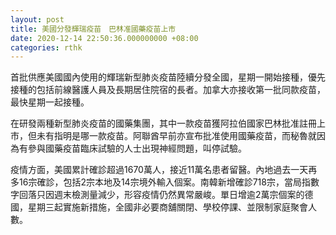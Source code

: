 ```yaml
---
layout: post
title: 美國分發輝瑞疫苗　巴林准國藥疫苗上市
date: 2020-12-14 22:50:36.000000000 +08:00
categories: rthk
---
```


首批供應美國國內使用的輝瑞新型肺炎疫苗陸續分發全國，星期一開始接種，優先接種的包括前線醫護人員及長期居住院宿的長者。加拿大亦接收第一批同款疫苗，最快星期一起接種。

在研發兩種新型肺炎疫苗的國藥集團，其中一款疫苗獲阿拉伯國家巴林批准註冊上巿，但未有指明是哪一款疫苗。阿聯酋早前亦宣布批准使用國藥疫苗，而秘魯就因為有參與國藥疫苗臨床試驗的人士出現神經問題，叫停試驗。

疫情方面，美國累計確診超過1670萬人，接近11萬名患者留醫。內地過去一天再多16宗確診，包括2宗本地及14宗境外輸入個案。南韓新增確診718宗，當局指數字回落只因週末檢測量減少，形容疫情仍然異常嚴峻。單日增逾2萬宗個案的德國，星期三起實施新措施，全國非必要商舖關閉、學校停課、並限制家庭聚會人數。
